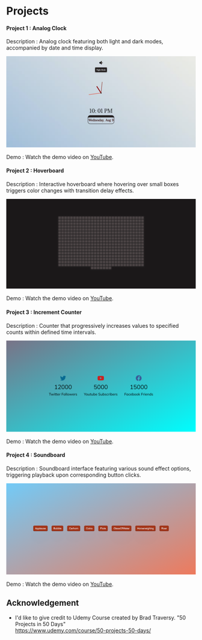 
# Projects
#### Project 1 : Analog Clock
Description : Analog clock featuring both light and dark modes, accompanied by date and time display.

![screenshot](images/Clock.png)

Demo : Watch the demo video on [YouTube](https://youtu.be/61pXwE6iwzM).

#### Project 2 : Hoverboard
Description :  Interactive hoverboard where hovering over small boxes triggers color changes with transition delay effects.

![screenshot](images/Hoverboard.png)

Demo : Watch the demo video on [YouTube](https://youtu.be/cowhWPD_nk4).

#### Project 3 : Increment Counter
Description :  Counter that progressively increases values to specified counts within defined time intervals.

![screenshot](images/IncrementCounter.png)

Demo : Watch the demo video on [YouTube](https://youtu.be/WmLqG3NHXMg).

#### Project 4 : Soundboard
Description :  Soundboard interface featuring various sound effect options, triggering playback upon corresponding button clicks.

![screenshot](images/soundboard.png)

Demo : Watch the demo video on [YouTube](https://youtu.be/k_xQPrDMKnY).

## Acknowledgement

- I'd like to give credit to Udemy Course created by Brad Traversy. "50 Projects in 50 Days"  
    https://www.udemy.com/course/50-projects-50-days/   


